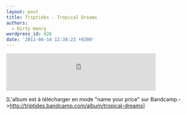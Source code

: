 ```yaml
---
layout: post
title: Triptides - Tropical Dreams
authors:
  - Dirty Henry
wordpress_id: 826
date: '2011-04-14 12:38:23 +0200'
---
```

<iframe style="position: relative; display: block; width: 400px; height: 100px" src="http://bandcamp.com/EmbeddedPlayer/v=2/track=2944244473/size=venti/bgcol=FFFFFF/linkcol=4285BB/" allowtransparency="true" frameborder="0"><a href="http://triptides.bandcamp.com/track/tropical-dreams-2">Tropical Dreams by Triptides</a></iframe>

[L'album est à télécharger en mode "name your price" sur Bandcamp.->http://triptides.bandcamp.com/album/tropical-dreams]
